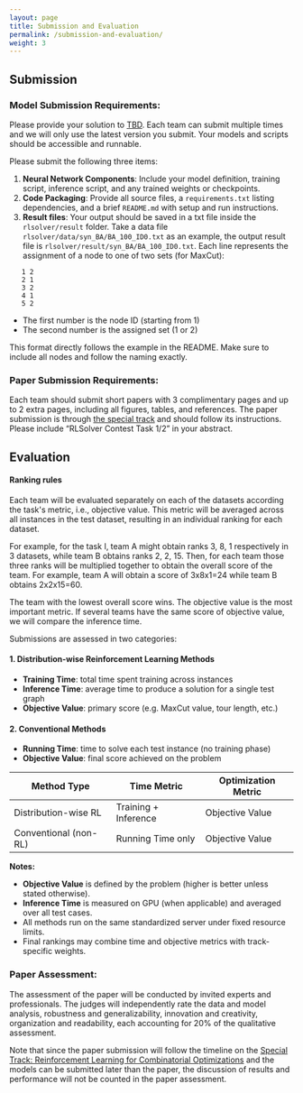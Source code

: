 ```yaml
---
layout: page
title: Submission and Evaluation
permalink: /submission-and-evaluation/
weight: 3
---
```


## Submission
### **Model Submission Requirements**:
Please provide your solution to [TBD](). Each team can submit multiple times and we will only use the latest version you submit. Your models and scripts should be accessible and runnable. 

Please submit the following three items:
1. **Neural Network Components**: Include your model definition, training script, inference script, and any trained weights or checkpoints.
2. **Code Packaging**: Provide all source files, a `requirements.txt` listing dependencies, and a brief `README.md` with setup and run instructions.
3. **Result files**: Your output should be saved in a txt file inside the `rlsolver/result` folder. Take a data file `rlsolver/data/syn_BA/BA_100_ID0.txt` as an example, the output result file is `rlsolver/result/syn_BA/BA_100_ID0.txt`. Each line represents the assignment of a node to one of two sets (for MaxCut):

```
   1 2
   2 1
   3 2
   4 1
   5 2
```
- The first number is the node ID (starting from 1)  
- The second number is the assigned set (1 or 2)  

This format directly follows the example in the README. Make sure to include all nodes and follow the naming exactly.

### **Paper Submission Requirements**:
Each team should submit short papers with 3 complimentary pages and up to 2 extra pages, including all figures, tables, and references. The paper submission is through [the special track](https://www.cloud-conf.net/cscloud/2025/cscloud/cfp_files/RLSolver_CFP.pdf) and should follow its instructions. Please include “RLSolver Contest Task 1/2” in your abstract.

## Evaluation

#### **Ranking rules**

Each team will be evaluated separately on each of the datasets according the task's metric, i.e., objective value. This metric will be averaged across all instances in the test dataset, resulting in an individual ranking for each dataset. 

For example, for the task I, team A might obtain ranks 3, 8, 1 respectively in 3 datasets, while team B obtains ranks 2, 2, 15. Then, for each team those three ranks will be multiplied together to obtain the overall score of the team. For example, team A will obtain a score of 3x8x1=24 while team B obtains 2x2x15=60. 

The team with the lowest overall score wins. The objective value is the most important metric. If several teams have the same score of objective value, we will compare the inference time. 

Submissions are assessed in two categories:
#### 1. Distribution-wise Reinforcement Learning Methods
- **Training Time**: total time spent training across instances  
- **Inference Time**: average time to produce a solution for a single test graph  
- **Objective Value**: primary score (e.g. MaxCut value, tour length, etc.)

#### 2. Conventional Methods
- **Running Time**: time to solve each test instance (no training phase)  
- **Objective Value**: final score achieved on the problem

| Method Type               | Time Metric              | Optimization Metric |
|---------------------------|--------------------------|---------------------|
| Distribution-wise RL      | Training + Inference     | Objective Value     |
| Conventional (non-RL)     | Running Time only        | Objective Value     |


**Notes:**  
- **Objective Value** is defined by the problem (higher is better unless stated otherwise).  
- **Inference Time** is measured on GPU (when applicable) and averaged over all test cases.  
- All methods run on the same standardized server under fixed resource limits.  
- Final rankings may combine time and objective metrics with track-specific weights.  


### **Paper Assessment**:
The assessment of the paper will be conducted by invited experts and professionals. The judges will independently rate the data and model analysis, robustness and generalizability, innovation and creativity, organization and readability, each accounting for 20% of the qualitative assessment. 

Note that since the paper submission will follow the timeline on the [Special Track: Reinforcement Learning for Combinatorial Optimizations](https://www.cloud-conf.net/cscloud/2025/cscloud/cfp_files/RLSolver_CFP.pdf) and the models can be submitted later than the paper, the discussion of results and performance will not be counted in the paper assessment. 
